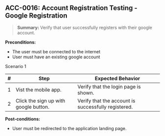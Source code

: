 ## **ACC-0016:** Account Registration Testing - Google Registration

> **Summary:** Verify that user successfully registers with their google account. <br>

**Preconditions:**

- The user must be connected to the internet
- User must have an existing google account

Scenario 1

| \#  | Step                                  | Expected Behavior                                   |
| --- | ------------------------------------- | --------------------------------------------------- |
| 1   | Vist the mobile app.                  | Verify that the login page is shown.                |
| 2   | Click the sign up with google button. | Verify that the account is successfully registered. |

**Post-conditions:**

- User must be redirected to the application landing page.
